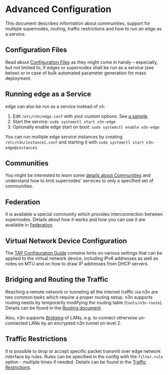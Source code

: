 # Advanced Configuration

This document describes information about communities, support for multiple
supernodes, routing, traffic restrictions and how to run an edge as a service.

## Configuration Files

Read about [Configuration Files](ConfigurationFiles.md) as they might come in handy – especially, but not limited to, if edges or supernodes shall be run as a service (see below) or in case of bulk automated parameter generation for mass deployment.

## Running edge as a Service

edge can also be run as a service instead of cli:

1. Edit `/etc/n3n/edge.conf` with your custom options. See [a sample](edge.conf.sample).
2. Start the service: `sudo systemctl start n3n-edge`
3. Optionally enable edge start on boot: `sudo systemctl enable n3n-edge`

You can run multiple edge service instances by creating `/etc/n3n/instance1.conf` and
starting it with `sudo systemctl start n3n-edge@instance1`.


## Communities

You might be interested to learn some [details about Communities](Communities.md) and understand how to limit supernodes' services to only a specified set of communities.


## Federation

It is available a special community which provides interconnection between supernodes. Details about how it works and how you can use it are available in [Federation](Federation.md).

## Virtual Network Device Configuration

The [TAP Configuration Guide](TapConfiguration.md) contains hints on various settings that can be applied to the virtual network device, including IPv6 addresses as well as notes on MTU and on how to draw IP addresses from DHCP servers.


## Bridging and Routing the Traffic

Reaching a remote network or tunneling all the internet traffic via n3n are two common tasks which require a proper routing setup. n3n supports routing needs by temporarily modifying the routing table (`tools/n3n-route`). Details can be found in the [Routing document](Routing.md).

Also, n3n supports [Bridging](Bridging.md) of LANs, e.g. to connect otherwise un-connected LANs by an encrypted n3n tunnel on level 2.


## Traffic Restrictions

It is possible to drop or accept specific packet transmit over edge network
interface by rules. Rules can be specified in the config with the `filter.rule`
option - multiple times if needed. Details can be found in the [Traffic
Restrictions](TrafficRestrictions.md).
